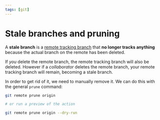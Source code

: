 ```yaml
---
tags: [git]
---
```


# Stale branches and pruning

A **stale branch** is a
[remote tracking branch](Remote_tracking_branches.md) that **no
longer tracks anything** because the actual branch on the remote has been
deleted.

If _you_ delete the remote branch, the remote tracking branch will also be
deleted. However if a _collaborator_ deletes the remote branch, your remote
tracking branch will remain, becoming a stale branch.

In order to get rid of it, we need to manually remove it. We can do this with
the general `prune` command:

```sh
git remote prune origin

# or run a preview of the action

git remote prune origin --dry-run
```
